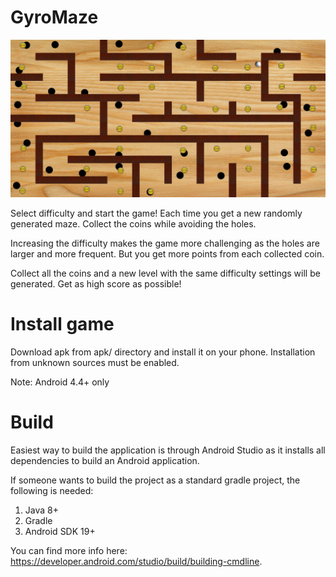 # GyroMaze
<p align="center">
  <img src="https://github.com/marcel1hruska/GyroMaze/blob/master/screenshots/maze.jpg" title="Hard Difficulty Maze">
</p>
Select difficulty and start the game! Each time you get a new randomly generated maze. Collect the coins while avoiding the holes.

Increasing the difficulty makes the game more challenging as the holes are larger and more frequent. But you get more points from each collected coin.

Collect all the coins and a new level with the same difficulty settings will be generated. Get as high score as possible!

# Install game

Download apk from apk/ directory and install it on your phone. Installation from unknown sources must be enabled.

Note: Android 4.4+ only 

# Build

Easiest way to build the application is through Android Studio as it installs all dependencies to build an Android application.

If someone wants to build the project as a standard gradle project, the following is needed:
1. Java 8+
2. Gradle
3. Android SDK 19+

You can find more info here: https://developer.android.com/studio/build/building-cmdline.
